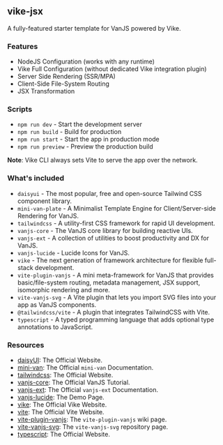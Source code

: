 ## vike-jsx

A fully-featured starter template for VanJS powered by Vike.

### Features

- NodeJS Configuration (works with any runtime)
- Vike Full Configuration (without dedicated Vike integration plugin)
- Server Side Rendering (SSR/MPA)
- Client-Side File-System Routing
- JSX Transformation

### Scripts

- `npm run dev` - Start the development server
- `npm run build` - Build for production
- `npm run start` - Start the app in production mode
- `npm run preview` - Preview the production build

**Note**: Vike CLI always sets Vite to serve the app over the network.

### What's included

- `daisyui` - The most popular, free and open-source Tailwind CSS component
  library.
- `mini-van-plate` - A Minimalist Template Engine for Client/Server-side
  Rendering for VanJS.
- `tailwindcss` - A utility-first CSS framework for rapid UI development.
- `vanjs-core` - The VanJS core library for building reactive UIs.
- `vanjs-ext` - A collection of utilities to boost productivity and DX for
  VanJS.
- `vanjs-lucide` - Lucide Icons for VanJS.
- `vike` - The next generation of framework architecture for flexible full-stack
  development.
- `vite-plugin-vanjs` - A mini meta-framework for VanJS that provides
  basic/file-system routing, metadata management, JSX support, isomorphic
  rendering and more.
- `vite-vanjs-svg` - A Vite plugin that lets you import SVG files into your app
  as VanJS components.
- `@tailwindcss/vite` - A plugin that integrates TailwindCSS with Vite.
- `typescript` - A typed programming language that adds optional type
  annotations to JavaScript.

### Resources

- [daisyUI](https://daisyui.com): The Official Website.
- [mini-van](https://vanjs.org/minivan): The Official `mini-van` Documentation.
- [tailwindcss](https://tailwindcss.com/): The Official Website.
- [vanjs-core](https://vanjs.org/tutorial): The Official VanJS Tutorial.
- [vanjs-ext](https://vanjs.org/x): The Official `vanjs-ext` Documentation.
- [vanjs-lucide](https://thednp.github.io/vanjs-lucide/): The Demo Page.
- [vike](https://vike.dev): The Official Vike Website.
- [vite](https://vite.dev): The Official Vite Website.
- [vite-plugin-vanjs](https://github.com/thednp/vite-plugin-vanjs/wiki): The
  `vite-plugin-vanjs` wiki page.
- [vite-vanjs-svg](https://github.com/thednp/vite-vanjs-svg): The
  `vite-vanjs-svg` repository page.
- [typescript](https://typescriptlang.org/): The Official Website.
